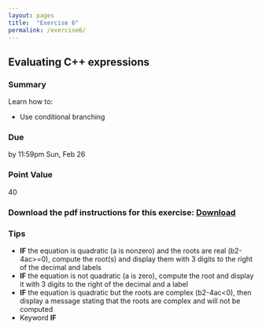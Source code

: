 ```yaml
---
layout: pages
title:  "Exercise 6"
permalink: /exercise6/
---
```


## Evaluating C++ expressions

### Summary

Learn how to:

- Use conditional branching

### Due
by 11:59pm Sun, Feb 26

### Point Value
40

### Download the pdf instructions for this exercise: [Download](https://github.com/jeungsook/cs135/raw/master/exercises/pdf/CS%20135%20Spring%202017%20Exercise%20%236.pdf)

### Tips
- **IF** the equation is quadratic (a is nonzero) and the roots are real (b2-4ac>=0), compute the root(s) and display them with 3 digits to the right of the decimal and labels
- **IF** the equation is not quadratic (a is zero), compute the root and display it with 3 digits to the right of the decimal and a label
- **IF** the equation is quadratic but the roots are complex (b2-4ac<0), then display a message stating that the roots are complex and will not be computed
- Keyword **IF**
